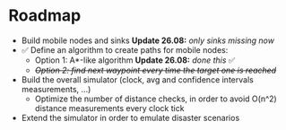 # Roadmap

- Build mobile nodes and sinks  **Update 26.08:** *only sinks missing now*
- ✅ Define an algorithm to create paths for mobile nodes:
    - Option 1: A*-like algorithm  **Update 26.08:** *done this* ✅
    - *~~Option 2: find next waypoint every time the target one is reached~~*
- Build the overall simulator (clock, avg and confidence intervals measurements, ...)
    - Optimize the number of distance checks, in order to avoid O(n^2) distance measurements every clock tick
- Extend the simulator in order to emulate disaster scenarios